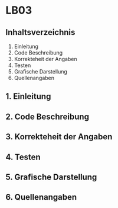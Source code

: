 # LB03

## Inhaltsverzeichnis
1. Einleitung
2. Code Beschreibung
3. Korrekteheit der Angaben
4. Testen
5. Grafische Darstellung
6. Quellenangaben

## 1. Einleitung

## 2. Code Beschreibung

## 3. Korrekteheit der Angaben

## 4. Testen

## 5. Grafische Darstellung

## 6. Quellenangaben

